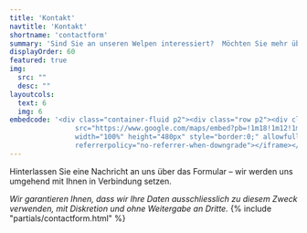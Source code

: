 ```yaml
---
title: 'Kontakt'
navtitle: 'Kontakt'
shortname: 'contactform'
summary: 'Sind Sie an unseren Welpen interessiert?  Möchten Sie mehr über die aktuelle Verfügbarkeit von Welpen erfahren? Oder einfach eine Frage stellen?'
displayOrder: 60
featured: true
img: 
  src: "" 
  desc: ""
layoutcols:
  text: 6
  img: 6
embedcode: '<div class="container-fluid p2"><div class="row p2"><div class="col"><h4>Cattery<br>von Blumenberg.</h4></div><div class="col"><p>British Shorthair Familienzucht <br>3013 Bern-Breitenrain</p></div><div class="col"><a href="https://www.facebook.com/profile.php?id=61574476448250" target="_blank"><img src="img/facebook.svg" alt="Facebook" style="margin: 8px;" width="32" height="32"></a><a href="https://www.instagram.com/cattery_vonblumenberg?utm_source=ig_web_button_share_sheet&igsh=ZDNlZDc0MzIxNw==" target="_blank"><img src="img/instagram.svg" alt="Instagram" style="margin: 8px;" width="32" height="32"></a></div></div><div class="row p2"><hr><div class="col h-100"><iframe
                src="https://www.google.com/maps/embed?pb=!1m18!1m12!1m3!1d7544.614485104128!2d7.446861104869439!3d46.956656380939855!2m3!1f0!2f0!3f0!3m2!1i1024!2i768!4f13.1!3m3!1m2!1s0x478e39e92325d549%3A0x14d9e17a554eda3d!2sSpitalacker%2C%20Berna!5e0!3m2!1sit!2sch!4v1742733915468!5m2!1sit!2sch"
                width="100%" height="480px" style="border:0;" allowfullscreen="" loading="lazy"
                referrerpolicy="no-referrer-when-downgrade"></iframe></div></div></div>'
---
```


Hinterlassen Sie eine Nachricht an uns über das Formular – wir werden uns umgehend mit Ihnen in Verbindung setzen.

*Wir garantieren Ihnen, dass wir Ihre Daten ausschliesslich zu diesem Zweck verwenden, mit Diskretion und ohne Weitergabe an Dritte.*
{% include "partials/contactform.html" %}

